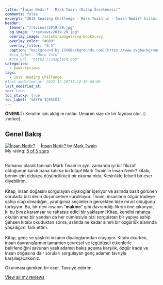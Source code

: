 ```yaml
---
title: "İnsan Nedir? - Mark Twain (Kitap İncelemesi)"
comments: false
excerpt: "2019 Reading Challenge - Mark Twain'in - İnsan Nedir? kitabı ile ilgili değerlendirmem -  Çeviren: Gamze Keskin Yurdakurban"
header:
  teaser: "/reviews/2019-28.jpg"
  og_image: "/reviews/2019-28.jpg"
  overlay_image: /assets/images/svg-book5.svg
  overlay_color: "#000"
  overlay_filter: "0.3"
  caption: "background by [SVGBackgrounds.com](https://www.svgbackgrounds.com/)"
  #cta_label: "More Info"
  #cta_url: "https://unsplash.com"
categories:
  - book-reviews
tags:
  - 2019 Reading Challenge
#last_modified_at: 2022-12-29T15:12:19-04:00
last_modified_at:
toc: true
toc_sticky: true
toc_label: "SAYFA İÇERİĞİ"
---
```


**ÖNEMLİ :** Kendim için aldığım notlar. Umarım size de bir faydası olur.
{: .notice}

## Genel Bakış

<a href="https://www.goodreads.com/book/show/27210732-i-nsan-nedir" style="float: left; padding-right: 20px"><img border="0" alt="İnsan Nedir?" src="https://i.gr-assets.com/images/S/compressed.photo.goodreads.com/books/1444920170l/27210732._SX98_.jpg" /></a><a href="https://www.goodreads.com/book/show/27210732-i-nsan-nedir">İnsan Nedir?</a> by <a href="https://www.goodreads.com/author/show/1244.Mark_Twain">Mark Twain</a><br/>
My rating: <a href="https://www.goodreads.com/review/show/4942738461">5 of 5 stars</a><br /><br />

Romancı olarak tanınan Mark Twain'in aynı zamanda iyi bir filozof olduğunun kanıtı bana kalırsa bu kitap! Mark Twain’in İnsan Nedir? kitabı, benim için oldukça düşündürücü bir okuma oldu. Kesinlikle felsefi bir eser diyebilirim. <br /><br />Kitap, insan doğasını sorgulayan diyaloglar içeriyor ve aslında basit görünen sorularla bizi derin düşüncelere sürüklüyor. Twain, insanların özgür iradeye sahip olup olmadığını, yaptığımız seçimlerin gerçekten bize mi ait olduğunu tartışıyor. Bu, bir nevi insanın “<b>makine</b>” gibi davrandığı fikrini öne çıkarıyor, ki bu biraz karamsar ve rahatsız edici bir yaklaşım! Kitap, kendini rahatça okutan ama bir yandan da her cümlesiyle bizi sorgulatan bir yapıya sahip. Şahsen kitabı okuduktan sonra, aslında ne kadar sınırlı bir özgürlük alanında yaşadığımı fark ettim.<br /><br />Kitap, genç ve yaşlı iki insanın diyaloglarından oluşuyor. Kitabı okurken, insan davranışlarının tamamen çevresel ve içgüdüsel etkenlerle belirlendiğini savunan yaşlı adamın bakış açısına karşılık, özgür irade ve insan doğasına dair soruları sorgulayan genç adamın tavrıyla karşılaşacaksınız.

Okunması gereken bir eser. Tavsiye ederim.

<a href="https://www.goodreads.com/review/list/88145705-hasan-elik">View all my reviews</a>
